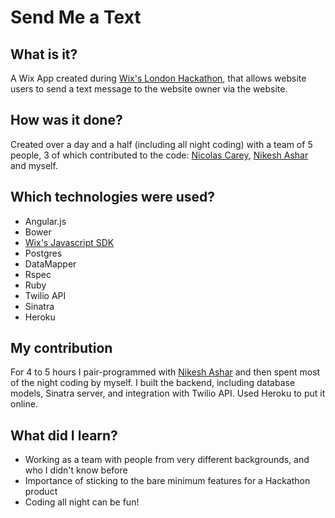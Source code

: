 Send Me a Text
===============

## What is it?

A Wix App created during [Wix's London Hackathon], that allows website users to send a text message to the website owner via the website.

## How was it done?

Created over a day and a half (including all night coding) with a team of 5 people, 3 of which contributed to the code: [Nicolas Carey], [Nikesh Ashar] and myself. 

## Which technologies were used?

- Angular.js
- Bower
- [Wix's Javascript SDK]
- Postgres
- DataMapper
- Rspec
- Ruby
- Twilio API
- Sinatra
- Heroku

## My contribution

For 4 to 5 hours I pair-programmed with [Nikesh Ashar] and then spent most of the night coding by myself. I built the backend, including database models, Sinatra server, and integration with Twilio API. Used Heroku to put it online. 


## What did I learn?
- Working as a team with people from very different backgrounds, and who I didn't know before
- Importance of sticking to the bare minimum features for a Hackathon product
- Coding all night can be fun!

[Wix's London Hackathon]: http://www.wixhackathonldn.com/
[Wix's Javascript SDK]: http://dev.wix.com/docs/display/DRAF/JavaScript+SDK
[Nicolas Carey]: https://github.com/nicolascarey
[Nikesh Ashar]: https://github.com/nikeshashar
